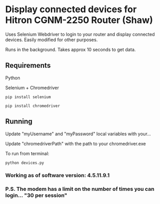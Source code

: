 # Display connected devices for Hitron CGNM-2250 Router (Shaw)

Uses Selenium Webdriver to login to your router and display connected devices. 
Easily modified for other purposes.

Runs in the background. Takes approx 10 seconds to get data.

## Requirements

Python

Selenium + Chromedriver
```
pip install selenium
```

```
pip install chromedriver
```

## Running

Update "myUsername" and "myPassword" local variables with your...

Update "chromedriverPath" with the path to your chromedriver.exe

To run from terminal:

```
python devices.py
```

### Working as of software version: 4.5.11.9.1

### P.S. The modem has a limit on the number of times you can login... "30 per session"